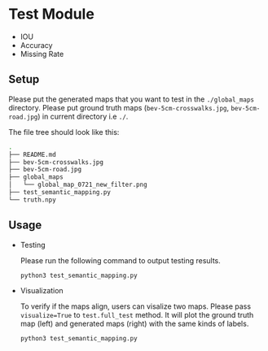 # Test Module
* IOU
* Accuracy
* Missing Rate

## Setup

Please put the generated maps that you want to test in the `./global_maps` directory. Please put ground truth maps  (`bev-5cm-crosswalks.jpg`, `bev-5cm-road.jpg`) in current directory i.e `./`. 

The file tree should look like this:

```bash
.
├── README.md
├── bev-5cm-crosswalks.jpg
├── bev-5cm-road.jpg
├── global_maps
│   └── global_map_0721_new_filter.png
├── test_semantic_mapping.py
└── truth.npy
```

## Usage

* Testing

  Please run the following command to output testing results.

  ```bash
  python3 test_semantic_mapping.py
  ```

* Visualization

  To verify if the maps align, users can visalize two maps. Please pass `visualize=True` to `test.full_test` method. It will plot the ground truth map (left) and generated maps (right) with the same kinds of labels.

  ```bash
  python3 test_semantic_mapping.py
  ```

  

